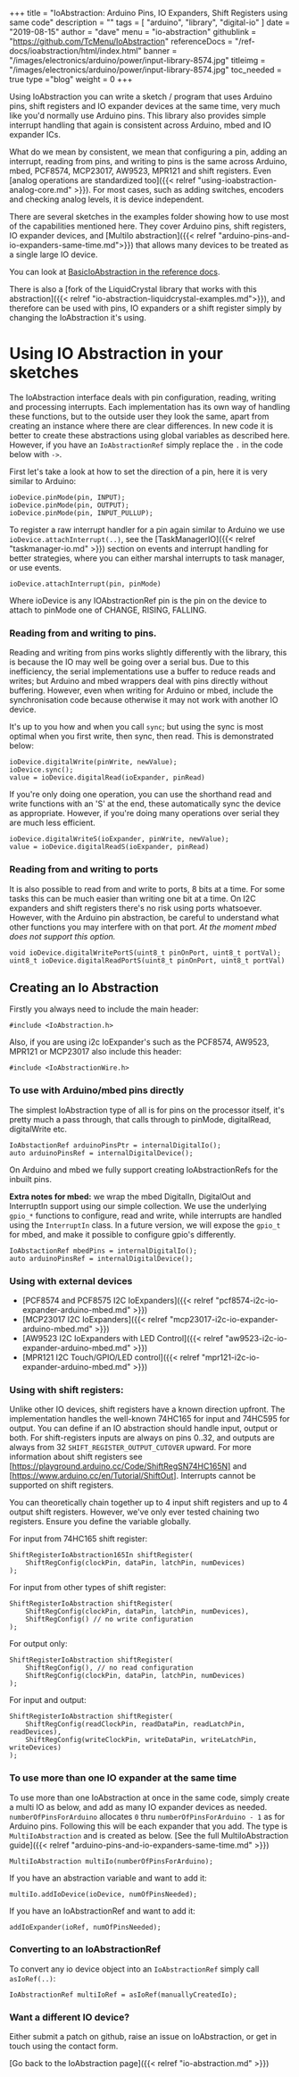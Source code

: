 +++
title = "IoAbstraction: Arduino Pins, IO Expanders, Shift Registers using same code"
description = ""
tags = [ "arduino", "library", "digital-io" ]
date = "2019-08-15"
author =  "dave"
menu = "io-abstraction"
githublink = "https://github.com/TcMenu/IoAbstraction"
referenceDocs = "/ref-docs/ioabstraction/html/index.html"
banner = "/images/electronics/arduino/power/input-library-8574.jpg"
titleimg = "/images/electronics/arduino/power/input-library-8574.jpg"
toc_needed = true 
type ="blog"
weight = 0
+++

Using IoAbstraction you can write a sketch / program that uses Arduino pins, shift registers and IO expander devices at the same time, very much like you'd normally use Arduino pins. This library also provides simple interrupt handling that again is consistent across Arduino, mbed and IO expander ICs.

What do we mean by consistent, we mean that configuring a pin, adding an interrupt, reading from pins, and writing to pins is the same across Arduino, mbed, PCF8574, MCP23017, AW9523, MPR121 and shift registers. Even [analog operations are standardized too]({{< relref "using-ioabstraction-analog-core.md" >}}). For most cases, such as adding switches, encoders and checking analog levels, it is device independent.  

There are several sketches in the examples folder showing how to use most of the capabilities mentioned here. They cover Arduino pins, shift registers, IO expander devices, and [MultiIo abstraction]({{< relref "arduino-pins-and-io-expanders-same-time.md">}}) that allows many devices to be treated as a single large IO device.

You can look at [BasicIoAbstraction in the reference docs](https://www.thecoderscorner.com/ref-docs/ioabstraction/html/class_basic_io_abstraction.html).

There is also a [fork of the LiquidCrystal library that works with this abstraction]({{< relref "io-abstraction-liquidcrystal-examples.md">}}), and therefore can be used with pins, IO expanders or a shift register simply by changing the IoAbstraction it's using.

# Using IO Abstraction in your sketches

The IoAbstraction interface deals with pin configuration, reading, writing and processing interrupts. Each implementation has its own way of handling these functions, but to the outside user they look the same, apart from creating an instance where there are clear differences. In new code it is better to create these abstractions using global variables as described here. However, if you have an `IoAbstractionRef` simply replace the `.` in the code below with `->`.

First let's take a look at how to set the direction of a pin, here it is very similar to Arduino:

    ioDevice.pinMode(pin, INPUT);
    ioDevice.pinMode(pin, OUTPUT);
    ioDevice.pinMode(pin, INPUT_PULLUP);

To register a raw interrupt handler for a pin again similar to Arduino we use `ioDevice.attachInterrupt(..)`, see the [TaskManagerIO]({{< relref "taskmanager-io.md" >}}) section on events and interrupt handling for better strategies, where you can either marshal interrupts to task manager, or use events.

    ioDevice.attachInterrupt(pin, pinMode)

Where
    ioDevice is any IOAbstractionRef
    pin is the pin on the device to attach to
    pinMode one of CHANGE, RISING, FALLING.

### Reading from and writing to pins.

Reading and writing from pins works slightly differently with the library, this is because the IO may well be going over a serial bus. Due to this inefficiency, the serial implementations use a buffer to reduce reads and writes; but Arduino and mbed wrappers deal with pins directly without buffering. However, even when writing for Arduino or mbed, include the synchronisation code because otherwise it may not work with another IO device.

It's up to you how and when you call `sync`; but using the sync is most optimal when you first write, then sync, then read. This is demonstrated below:

    ioDevice.digitalWrite(pinWrite, newValue);
    ioDevice.sync();
    value = ioDevice.digitalRead(ioExpander, pinRead)
    
If you're only doing one operation, you can use the shorthand read and write functions with an 'S' at the end, these automatically sync the device as appropriate. However, if you're doing many operations over serial they are much less efficient.

    ioDevice.digitalWriteS(ioExpander, pinWrite, newValue);
    value = ioDevice.digitalReadS(ioExpander, pinRead)

### Reading from and writing to ports

It is also possible to read from and write to ports, 8 bits at a time. For some tasks this can be much easier than writing one bit at a time. On I2C expanders and shift registers there's no risk using ports whatsoever. However, with the Arduino pin abstraction, be careful to understand what other functions you may interfere with on that port. *At the moment mbed does not support this option.*

    void ioDevice.digitalWritePortS(uint8_t pinOnPort, uint8_t portVal);
    uint8_t ioDevice.digitalReadPortS(uint8_t pinOnPort, uint8_t portVal)

## Creating an Io Abstraction

Firstly you always need to include the main header: 

    #include <IoAbstraction.h>
    
Also, if you are using i2c IoExpander's such as the PCF8574, AW9523, MPR121 or MCP23017 also include this header:

    #include <IoAbstractionWire.h>

### To use with Arduino/mbed pins directly

The simplest IoAbstraction type of all is for pins on the processor itself, it's pretty much a pass through, that calls through to pinMode, digitalRead, digitalWrite etc.

    IoAbstactionRef arduinoPinsPtr = internalDigitalIo(); 
    auto arduinoPinsRef = internalDigitalDevice(); 

On Arduino and mbed we fully support creating IoAbstractionRefs for the inbuilt pins. 

**Extra notes for mbed:** we wrap the mbed DigitalIn, DigitalOut and InterruptIn support using our simple collection. We use the underlying `gpio_*` functions to configure, read and write, while interrupts are handled using the `InterruptIn` class. In a future version, we will expose the `gpio_t` for mbed, and make it possible to configure gpio's differently.

    IoAbstactionRef mbedPins = internalDigitalIo(); 
    auto arduinoPinsRef = internalDigitalDevice(); 

### Using with external devices

* [PCF8574 and PCF8575 I2C IoExpanders]({{< relref "pcf8574-i2c-io-expander-arduino-mbed.md" >}})
* [MCP23017 I2C IoExpanders]({{< relref "mcp23017-i2c-io-expander-arduino-mbed.md" >}})
* [AW9523 I2C IoExpanders with LED Control]({{< relref "aw9523-i2c-io-expander-arduino-mbed.md" >}})
* [MPR121 I2C Touch/GPIO/LED control]({{< relref "mpr121-i2c-io-expander-arduino-mbed.md" >}})

### Using with shift registers:

Unlike other IO devices, shift registers have a known direction upfront. The implementation handles the well-known 74HC165 for input and 74HC595 for output. You can define if an IO abstraction should handle input, output or both. For shift-registers inputs are always on pins 0..32, and outputs are always from 32 `SHIFT_REGISTER_OUTPUT_CUTOVER` upward. For more information about shift registers see [https://playground.arduino.cc/Code/ShiftRegSN74HC165N] and [https://www.arduino.cc/en/Tutorial/ShiftOut]. Interrupts cannot be supported on shift registers.

You can theoretically chain together up to 4 input shift registers and up to 4 output shift registers. However, we've only ever tested chaining two registers. Ensure you define the variable globally.

For input from 74HC165 shift register:

    ShiftRegisterIoAbstraction165In shiftRegister(
        ShiftRegConfig(clockPin, dataPin, latchPin, numDevices)
    );

For input from other types of shift register:

    ShiftRegisterIoAbstraction shiftRegister(
        ShiftRegConfig(clockPin, dataPin, latchPin, numDevices),
        ShiftRegConfig() // no write configuration
    );
     
For output only:

    ShiftRegisterIoAbstraction shiftRegister(
        ShiftRegConfig(), // no read configuration
        ShiftRegConfig(clockPin, dataPin, latchPin, numDevices)
    );

For input and output: 

    ShiftRegisterIoAbstraction shiftRegister(
        ShiftRegConfig(readClockPin, readDataPin, readLatchPin, readDevices),
        ShiftRegConfig(writeClockPin, writeDataPin, writeLatchPin, writeDevices)
    );
    

### To use more than one IO expander at the same time

To use more than one IoAbstraction at once in the same code, simply create a multi IO as below, and add as many IO expander devices as needed. `numberOfPinsForArduino` allocates `0` thru `numberOfPinsForArduino - 1` as for Arduino pins. Following this will be each expander that you add. The type is `MultiIoAbstraction` and is created as below. [See the full MultiIoAbstraction guide]({{< relref "arduino-pins-and-io-expanders-same-time.md" >}})

    MultiIoAbstraction multiIo(numberOfPinsForArduino);

If you have an abstraction variable and want to add it:

    multiIo.addIoDevice(ioDevice, numOfPinsNeeded);


If you have an IoAbstractionRef and want to add it:

    addIoExpander(ioRef, numOfPinsNeeded);

### Converting to an IoAbstractionRef

To convert any io device object into an `IoAbstractionRef` simply call `asIoRef(..)`:

    IoAbstractionRef multiIoRef = asIoRef(manuallyCreatedIo);

### Want a different IO device?

Either submit a patch on github, raise an issue on IoAbstraction, or get in touch using the contact form. 

[Go back to the IoAbstraction page]({{< relref "io-abstraction.md" >}})
